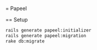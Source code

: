 = Papeel

== Setup

```bash
rails generate papeel:initializer
rails generate papeel:migration
rake db:migrate
```
